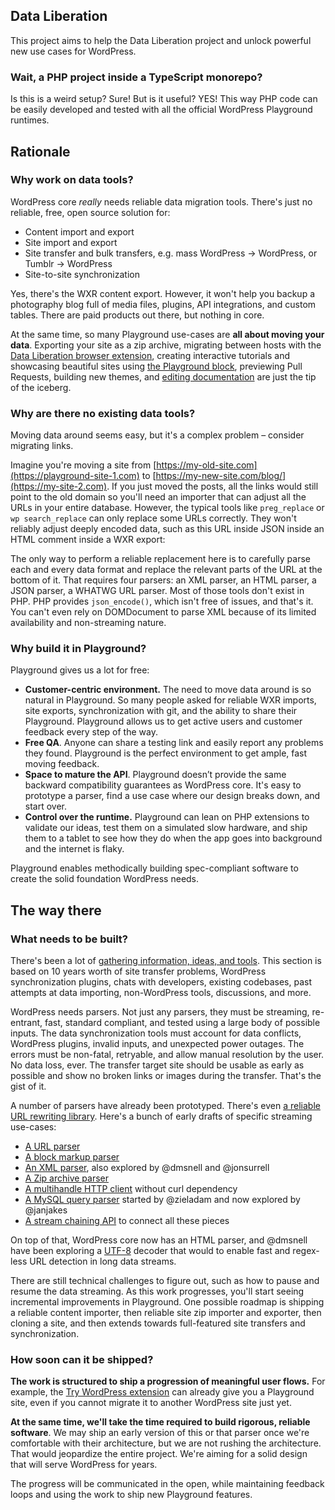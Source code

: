 ## Data Liberation

This project aims to help the Data Liberation project and unlock powerful new
use cases for WordPress.

### Wait, a PHP project inside a TypeScript monorepo?

Is this is a weird setup? Sure! But is it useful? YES!
This way PHP code can be easily developed and tested with all the
official WordPress Playground runtimes.

## Rationale

### Why work on data tools?

WordPress core _really_ needs reliable data migration tools. There's just no reliable, free, open source solution for:

-   Content import and export
-   Site import and export
-   Site transfer and bulk transfers, e.g. mass WordPress -> WordPress, or Tumblr -> WordPress
-   Site-to-site synchronization

Yes, there's the WXR content export. However, it won't help you backup a photography blog full of media files, plugins, API integrations, and custom tables. There are paid products out there, but nothing in core.

At the same time, so many Playground use-cases are **all about moving your data**. Exporting your site as a zip archive, migrating between hosts with the [Data Liberation browser extension](https://github.com/WordPress/try-wordpress/), creating interactive tutorials and showcasing beautiful sites using [the Playground block](https://wordpress.org/plugins/interactive-code-block/), previewing Pull Requests, building new themes, and [editing documentation](https://github.com/WordPress/wordpress-playground/discussions/1524) are just the tip of the iceberg.

### Why are there no existing data tools?

Moving data around seems easy, but it's a complex problem – consider migrating links.

Imagine you're moving a site from [https://my-old-site.com](https://playground-site-1.com) to [https://my-new-site.com/blog/](https://my-site-2.com). If you just moved the posts, all the links would still point to the old domain so you'll need an importer that can adjust all the URLs in your entire database. However, the typical tools like `preg_replace` or `wp search_replace` can only replace some URLs correctly. They won't reliably adjust deeply encoded data, such as this URL inside JSON inside an HTML comment inside a WXR export:

The only way to perform a reliable replacement here is to carefully parse each and every data format and replace the relevant parts of the URL at the bottom of it. That requires four parsers: an XML parser, an HTML parser, a JSON parser, a WHATWG URL parser. Most of those tools don't exist in PHP. PHP provides `json_encode()`, which isn't free of issues, and that's it. You can't even rely on DOMDocument to parse XML because of its limited availability and non-streaming nature.

### Why build it in Playground?

Playground gives us a lot for free:

-   **Customer-centric environment.** The need to move data around is so natural in Playground. So many people asked for reliable WXR imports, site exports, synchronization with git, and the ability to share their Playground. Playground allows us to get active users and customer feedback every step of the way.
-   **Free QA**. Anyone can share a testing link and easily report any problems they found. Playground is the perfect environment to get ample, fast moving feedback.
-   **Space to mature the API**. Playground doesn’t provide the same backward compatibility guarantees as WordPress core. It's easy to prototype a parser, find a use case where our design breaks down, and start over.
-   **Control over the runtime.** Playground can lean on PHP extensions to validate our ideas, test them on a simulated slow hardware, and ship them to a tablet to see how they do when the app goes into background and the internet is flaky.

Playground enables methodically building spec-compliant software to create the solid foundation WordPress needs.

## The way there

### What needs to be built?

There's been a lot of [gathering information, ideas, and tools](https://core.trac.wordpress.org/ticket/60375). This section is based on 10 years worth of site transfer problems, WordPress synchronization plugins, chats with developers, existing codebases, past attempts at data importing, non-WordPress tools, discussions, and more.

WordPress needs parsers. Not just any parsers, they must be streaming, re-entrant, fast, standard compliant, and tested using a large body of possible inputs. The data synchronization tools must account for data conflicts, WordPress plugins, invalid inputs, and unexpected power outages. The errors must be non-fatal, retryable, and allow manual resolution by the user. No data loss, ever. The transfer target site should be usable as early as possible and show no broken links or images during the transfer. That's the gist of it.

A number of parsers have already been prototyped. There's even [a reliable URL rewriting library](https://github.com/adamziel/site-transfer-protocol). Here's a bunch of early drafts of specific streaming use-cases:

-   [A URL parser](https://github.com/adamziel/site-transfer-protocol/blob/trunk/src/WP_URL.php)
-   [A block markup parser](https://github.com/adamziel/site-transfer-protocol/blob/trunk/src/WP_Block_Markup_Processor.php)
-   [An XML parser](https://github.com/WordPress/wordpress-develop/pull/6713), also explored by @dmsnell and @jonsurrell
-   [A Zip archive parser](https://github.com/WordPress/blueprints-library/blob/87afea1f9a244062a14aeff3949aae054bf74b70/src/WordPress/Zip/ZipStreamReader.php)
-   [A multihandle HTTP client](https://github.com/WordPress/blueprints-library/blob/trunk/src/WordPress/AsyncHttp/Client.php) without curl dependency
-   [A MySQL query parser](https://github.com/WordPress/sqlite-database-integration/pull/157) started by @zieladam and now explored by @janjakes
-   [A stream chaining API](https://github.com/adamziel/wxr-normalize/pull/1) to connect all these pieces

On top of that, WordPress core now has an HTML parser, and @dmsnell have been exploring a [UTF-8](https://github.com/WordPress/wordpress-develop/pull/6883) decoder that would to enable fast and regex-less URL detection in long data streams.

There are still technical challenges to figure out, such as how to pause and resume the data streaming. As this work progresses, you'll start seeing incremental improvements in Playground. One possible roadmap is shipping a reliable content importer, then reliable site zip importer and exporter, then cloning a site, and then extends towards full-featured site transfers and synchronization.

### How soon can it be shipped?

**The work is structured to ship a progression of meaningful user flows.** For example, the [Try WordPress extension](https://github.com/WordPress/try-wordpress/) can already give you a Playground site, even if you cannot migrate it to another WordPress site just yet.

**At the same time, we'll take the time required to build rigorous, reliable software**. We may ship an early version of this or that parser once we're comfortable with their architecture, but we are not rushing the architecture. That would jeopardize the entire project. We're aiming for a solid design that will serve WordPress for years.

The progress will be communicated in the open, while maintaining feedback loops and using the work to ship new Playground features.
